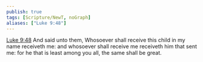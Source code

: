 ```yaml
---
publish: true
tags: [Scripture/NewT, noGraph]
aliases: ["Luke 9:48"]
---
```

[Luke 9:48](https://churchofjesuschrist.org/study/scriptures/nt/luke/9?lang=eng&id=p48#p48) And said unto them, Whosoever shall receive this child in my name receiveth me: and whosoever shall receive me receiveth him that sent me: for he that is least among you all, the same shall be great.
